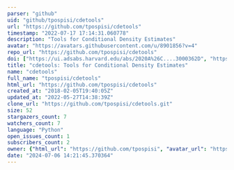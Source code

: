 ```yaml
---
parser: "github"
uid: "github/tpospisi/cdetools"
url: "https://github.com/tpospisi/cdetools"
timestamp: "2022-07-17 17:14:31.060778"
description: "Tools for Conditional Density Estimates"
avatar: "https://avatars.githubusercontent.com/u/8901856?v=4"
repo_url: "https://github.com/tpospisi/cdetools"
doi: ["https://ui.adsabs.harvard.edu/abs/2020A%26C....3000362D", "https://ui.adsabs.harvard.edu/abs/2020ascl.soft05017P/abstract"]
title: "cdetools: Tools for Conditional Density Estimates"
name: "cdetools"
full_name: "tpospisi/cdetools"
html_url: "https://github.com/tpospisi/cdetools"
created_at: "2018-02-05T19:40:05Z"
updated_at: "2022-05-27T14:38:39Z"
clone_url: "https://github.com/tpospisi/cdetools.git"
size: 52
stargazers_count: 7
watchers_count: 7
language: "Python"
open_issues_count: 1
subscribers_count: 2
owner: {"html_url": "https://github.com/tpospisi", "avatar_url": "https://avatars.githubusercontent.com/u/8901856?v=4", "login": "tpospisi", "type": "User"}
date: "2024-07-06 14:21:45.370364"
---
```

